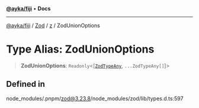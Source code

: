 [**@ayka/fiji**](../../../../../README.md) • **Docs**

***

[@ayka/fiji](../../../../../globals.md) / [Zod](../../../README.md) / [z](../README.md) / ZodUnionOptions

# Type Alias: ZodUnionOptions

> **ZodUnionOptions**: `Readonly`\<[[`ZodTypeAny`](ZodTypeAny.md), `...ZodTypeAny[]`]\>

## Defined in

node\_modules/.pnpm/zod@3.23.8/node\_modules/zod/lib/types.d.ts:597
